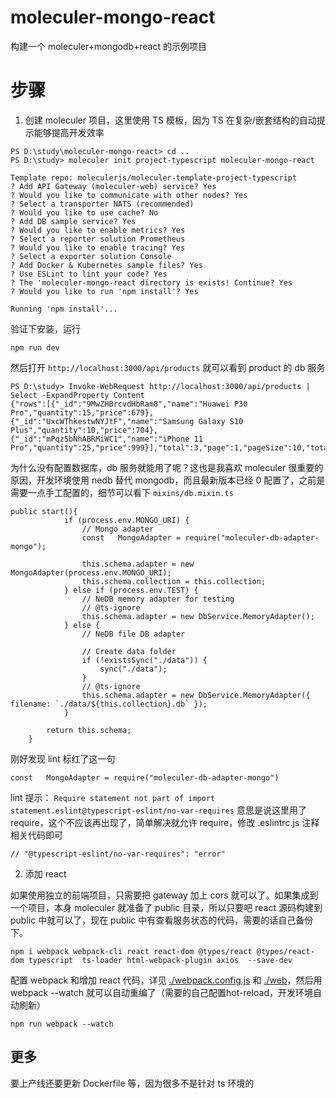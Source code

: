 # moleculer-mongo-react

构建一个 moleculer+mongodb+react 的示例项目

# 步骤

1. 创建 moleculer 项目，这里使用 TS 模板，因为 TS 在复杂/嵌套结构的自动提示能够提高开发效率

```
PS D:\study\moleculer-mongo-react> cd ..
PS D:\study> moleculer init project-typescript moleculer-mongo-react

Template repo: moleculerjs/moleculer-template-project-typescript
? Add API Gateway (moleculer-web) service? Yes
? Would you like to communicate with other nodes? Yes
? Select a transporter NATS (recommended)
? Would you like to use cache? No
? Add DB sample service? Yes
? Would you like to enable metrics? Yes
? Select a reporter solution Prometheus
? Would you like to enable tracing? Yes
? Select a exporter solution Console
? Add Docker & Kubernetes sample files? Yes
? Use ESLint to lint your code? Yes
? The 'moleculer-mongo-react directory is exists! Continue? Yes
? Would you like to run 'npm install'? Yes

Running 'npm install'...
```

验证下安装，运行

```
npm run dev
```

然后打开 `http://localhost:3000/api/products` 就可以看到 product 的 db 服务

```
PS D:\study> Invoke-WebRequest http://localhost:3000/api/products | Select -ExpandProperty Content
{"rows":[{"_id":"9MwZHBrcvdHbRam8","name":"Huawei P30 Pro","quantity":15,"price":679},{"_id":"UxcWThkestwNYJtF","name":"Samsung Galaxy S10 Plus","quantity":10,"price":704},{"_id":"mPqz5bNhABRMiWC1","name":"iPhone 11 Pro","quantity":25,"price":999}],"total":3,"page":1,"pageSize":10,"totalPages":1}
```

为什么没有配置数据库，db 服务就能用了呢？这也是我喜欢 moleculer 很重要的原因，开发环境使用 nedb 替代 mongodb，而且最新版本已经 0 配置了，之前是需要一点手工配置的，细节可以看下 `mixins/db.mixin.ts`

```
public start(){
			if (process.env.MONGO_URI) {
				// Mongo adapter
				const   MongoAdapter = require("moleculer-db-adapter-mongo");

				this.schema.adapter = new MongoAdapter(process.env.MONGO_URI);
				this.schema.collection = this.collection;
			} else if (process.env.TEST) {
				// NeDB memory adapter for testing
				// @ts-ignore
				this.schema.adapter = new DbService.MemoryAdapter();
			} else {
				// NeDB file DB adapter

				// Create data folder
				if (!existsSync("./data")) {
					sync("./data");
				}
				// @ts-ignore
				this.schema.adapter = new DbService.MemoryAdapter({ filename: `./data/${this.collection}.db` });
			}

		return this.schema;
	}
```

刚好发现 lint 标红了这一句

```
const   MongoAdapter = require("moleculer-db-adapter-mongo")
```

lint 提示： `Require statement not part of import statement.eslint@typescript-eslint/no-var-requires` 意思是说这里用了 require，这个不应该再出现了，简单解决就允许 require，修改 .eslintrc.js 注释相关代码即可

```
// "@typescript-eslint/no-var-requires": "error"
```

2. 添加 react

如果使用独立的前端项目，只需要把 gateway 加上 cors 就可以了。如果集成到一个项目，本身 moleculer 就准备了 public 目录，所以只要吧 react 源码构建到 public 中就可以了，现在 public 中有查看服务状态的代码，需要的话自己备份下。

```
npm i webpack webpack-cli react react-dom @types/react @types/react-dom typescript  ts-loader html-webpack-plugin axios  --save-dev
```

配置 webpack 和增加 react 代码，详见  [./webpack.config.js](./webpack.config.js) 和 [./web](./web)，然后用 webpack --watch 就可以自动重编了（需要的自己配置hot-reload，开发环境自动刷新）

```
npm run webpack --watch
```

## 更多

要上产线还要更新 Dockerfile 等，因为很多不是针对 ts 环境的